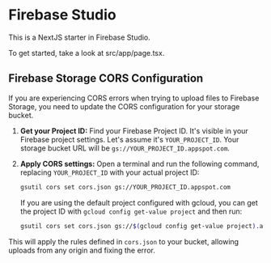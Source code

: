 
# Firebase Studio

This is a NextJS starter in Firebase Studio.

To get started, take a look at src/app/page.tsx.

## Firebase Storage CORS Configuration

If you are experiencing CORS errors when trying to upload files to Firebase Storage, you need to update the CORS configuration for your storage bucket.

1.  **Get your Project ID:** Find your Firebase Project ID. It's visible in your Firebase project settings. Let's assume it's `YOUR_PROJECT_ID`. Your storage bucket URL will be `gs://YOUR_PROJECT_ID.appspot.com`.

2.  **Apply CORS settings:** Open a terminal and run the following command, replacing `YOUR_PROJECT_ID` with your actual project ID:

    ```bash
    gsutil cors set cors.json gs://YOUR_PROJECT_ID.appspot.com
    ```
    
    If you are using the default project configured with gcloud, you can get the project ID with `gcloud config get-value project` and then run:
    ```bash
    gsutil cors set cors.json gs://$(gcloud config get-value project).appspot.com
    ```

This will apply the rules defined in `cors.json` to your bucket, allowing uploads from any origin and fixing the error.
